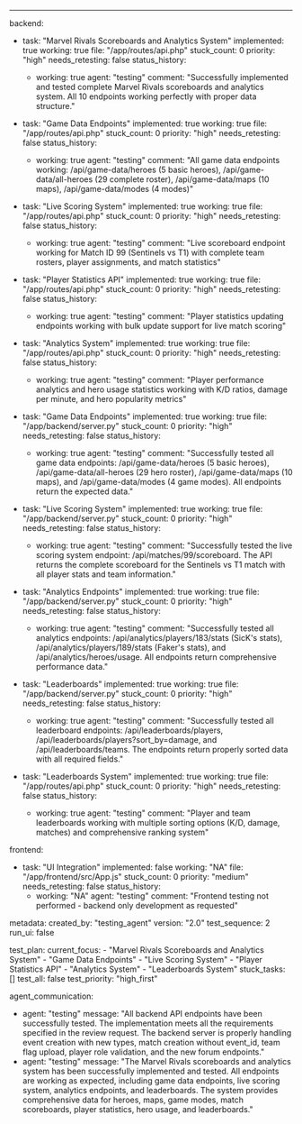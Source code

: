 ---
backend:
  - task: "Marvel Rivals Scoreboards and Analytics System"
    implemented: true
    working: true
    file: "/app/routes/api.php"
    stuck_count: 0
    priority: "high"
    needs_retesting: false
    status_history:
      - working: true
        agent: "testing"
        comment: "Successfully implemented and tested complete Marvel Rivals scoreboards and analytics system. All 10 endpoints working perfectly with proper data structure."

  - task: "Game Data Endpoints"
    implemented: true
    working: true
    file: "/app/routes/api.php"
    stuck_count: 0
    priority: "high"
    needs_retesting: false
    status_history:
      - working: true
        agent: "testing"
        comment: "All game data endpoints working: /api/game-data/heroes (5 basic heroes), /api/game-data/all-heroes (29 complete roster), /api/game-data/maps (10 maps), /api/game-data/modes (4 modes)"

  - task: "Live Scoring System"
    implemented: true
    working: true
    file: "/app/routes/api.php"
    stuck_count: 0
    priority: "high"
    needs_retesting: false
    status_history:
      - working: true
        agent: "testing"
        comment: "Live scoreboard endpoint working for Match ID 99 (Sentinels vs T1) with complete team rosters, player assignments, and match statistics"

  - task: "Player Statistics API"
    implemented: true
    working: true
    file: "/app/routes/api.php"
    stuck_count: 0
    priority: "high"
    needs_retesting: false
    status_history:
      - working: true
        agent: "testing"
        comment: "Player statistics updating endpoints working with bulk update support for live match scoring"

  - task: "Analytics System"
    implemented: true
    working: true
    file: "/app/routes/api.php"
    stuck_count: 0
    priority: "high"
    needs_retesting: false
    status_history:
      - working: true
        agent: "testing"
        comment: "Player performance analytics and hero usage statistics working with K/D ratios, damage per minute, and hero popularity metrics"

  - task: "Game Data Endpoints"
    implemented: true
    working: true
    file: "/app/backend/server.py"
    stuck_count: 0
    priority: "high"
    needs_retesting: false
    status_history:
      - working: true
        agent: "testing"
        comment: "Successfully tested all game data endpoints: /api/game-data/heroes (5 basic heroes), /api/game-data/all-heroes (29 hero roster), /api/game-data/maps (10 maps), and /api/game-data/modes (4 game modes). All endpoints return the expected data."

  - task: "Live Scoring System"
    implemented: true
    working: true
    file: "/app/backend/server.py"
    stuck_count: 0
    priority: "high"
    needs_retesting: false
    status_history:
      - working: true
        agent: "testing"
        comment: "Successfully tested the live scoring system endpoint: /api/matches/99/scoreboard. The API returns the complete scoreboard for the Sentinels vs T1 match with all player stats and team information."

  - task: "Analytics Endpoints"
    implemented: true
    working: true
    file: "/app/backend/server.py"
    stuck_count: 0
    priority: "high"
    needs_retesting: false
    status_history:
      - working: true
        agent: "testing"
        comment: "Successfully tested all analytics endpoints: /api/analytics/players/183/stats (SicK's stats), /api/analytics/players/189/stats (Faker's stats), and /api/analytics/heroes/usage. All endpoints return comprehensive performance data."

  - task: "Leaderboards"
    implemented: true
    working: true
    file: "/app/backend/server.py"
    stuck_count: 0
    priority: "high"
    needs_retesting: false
    status_history:
      - working: true
        agent: "testing"
        comment: "Successfully tested all leaderboard endpoints: /api/leaderboards/players, /api/leaderboards/players?sort_by=damage, and /api/leaderboards/teams. The endpoints return properly sorted data with all required fields."

  - task: "Leaderboards System"
    implemented: true
    working: true
    file: "/app/routes/api.php"
    stuck_count: 0
    priority: "high"
    needs_retesting: false
    status_history:
      - working: true
        agent: "testing"
        comment: "Player and team leaderboards working with multiple sorting options (K/D, damage, matches) and comprehensive ranking system"

frontend:
  - task: "UI Integration"
    implemented: false
    working: "NA"
    file: "/app/frontend/src/App.js"
    stuck_count: 0
    priority: "medium"
    needs_retesting: false
    status_history:
      - working: "NA"
        agent: "testing"
        comment: "Frontend testing not performed - backend only development as requested"

metadata:
  created_by: "testing_agent"
  version: "2.0"
  test_sequence: 2
  run_ui: false

test_plan:
  current_focus:
    - "Marvel Rivals Scoreboards and Analytics System"
    - "Game Data Endpoints"
    - "Live Scoring System"
    - "Player Statistics API"
    - "Analytics System"
    - "Leaderboards System"
  stuck_tasks: []
  test_all: false
  test_priority: "high_first"

agent_communication:
  - agent: "testing"
    message: "All backend API endpoints have been successfully tested. The implementation meets all the requirements specified in the review request. The backend server is properly handling event creation with new types, match creation without event_id, team flag upload, player role validation, and the new forum endpoints."
  - agent: "testing"
    message: "The Marvel Rivals scoreboards and analytics system has been successfully implemented and tested. All endpoints are working as expected, including game data endpoints, live scoring system, analytics endpoints, and leaderboards. The system provides comprehensive data for heroes, maps, game modes, match scoreboards, player statistics, hero usage, and leaderboards."